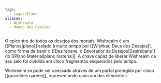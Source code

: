 ```yaml
---
tags:
  - Lugar/Plano
aliases:
  - Wishrealm
  - Mundo dos Desejos
---
```

O epicentro de todos os desejos dos mortais, Wishrealm é um [[Planos|plano]] selado à muito tempo por [[Wishkar, Deus dos Desejos]], como forma de banir o [[Desirebane, o Devorador de Desejos|Desirebane]] do [[Plano Material|plano material]]. A chave capaz de liberar Wishrealm de seu selo foi dividida em cinco fragmentos esquecidos pelo tempo.

Wishrealm só pode ser acessado através de um portal protegido por cinco [[guardiões qareen]], representando cada um dos elementos.